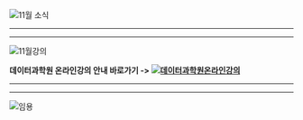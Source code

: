 
![11월 소식](https://user-images.githubusercontent.com/91585914/199178951-f0b22c80-3ffe-4e7a-bb43-e23be7e4f354.png)

*******************************************************************************

*******************************************************************************

![11월강의](https://user-images.githubusercontent.com/91585914/199179033-b9e030fb-6507-45c6-91d6-80faf36f81a7.png)

**데이터과학원 온라인강의 안내 바로가기 -> [![데이터과학원온라인강의](https://user-images.githubusercontent.com/91585914/192978608-7b5aa6c1-a1b4-4b42-a294-9cadcef1b014.png)](https://kuids.korea.ac.kr/kuids/notice.do?mode=view&articleNo=309336)**

*******************************************************************************

*******************************************************************************

![임용](https://user-images.githubusercontent.com/91585914/199179388-776faddd-2ade-48fc-8623-d1f7c1be3322.png)


